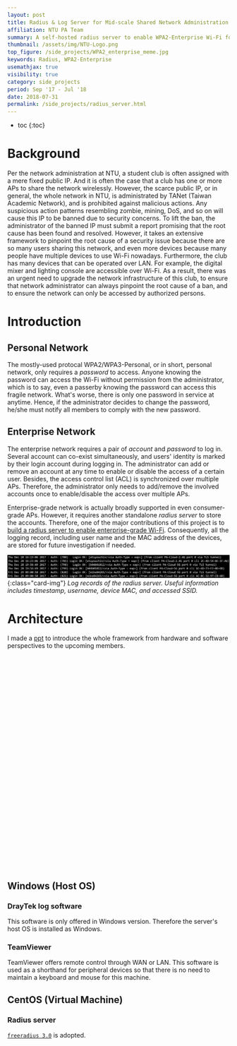 ```yaml
---
layout: post
title: Radius & Log Server for Mid-scale Shared Network Administration
affiliation: NTU PA Team
summary: A self-hosted radius server to enable WPA2-Enterprise Wi-Fi for enhanced security and ease of management
thumbnail: /assets/img/NTU-Logo.png
top_figure: /side_projects/WPA2_enterprise_meme.jpg
keywords: Radius, WPA2-Enterprise
usemathjax: true
visibility: true
category: side_projects
period: Sep '17 - Jul '18
date: 2018-07-31
permalink: /side_projects/radius_server.html
---
```


- toc 
{:toc}

# Background
Per the network administration at NTU, a student club is often assigned with a mere fixed public IP.
And it is often the case that a club has one or more APs to share the network wirelessly.
However, the scarce public IP, or in general, the whole network in NTU, is administrated by TANet (Taiwan Academic Network), and is prohibited against malicious actions. 
Any suspicious action patterns resembling zombie, mining, DoS, and so on will cause this IP to be banned due to security concerns.
To lift the ban, the administrator of the banned IP must submit a report promising that the root cause has been found and resolved.
However, it takes an extensive framework to pinpoint the root cause of a security issue because there are so many users sharing this network, and even more devices because many people have multiple devices to use Wi-Fi nowadays.
Furthermore, the club has many devices that can be operated over LAN.
For example, the digital mixer and lighting console are accessible over Wi-Fi.
As a result, there was an urgent need to upgrade the network infrastructure of this club, to ensure that network administrator can always pinpoint the root cause of a ban, and to ensure the network can only be accessed by authorized persons.

# Introduction
## Personal Network
The mostly-used protocal WPA2/WPA3-Personal, or in short, personal network, only requires a *password* to access.
Anyone knowing the password can access the Wi-Fi without permission from the administrator,
which is to say, even a passerby knowing the password can access this fragile network.
What's worse, there is only one password in service at anytime.
Hence, if the administrator decides to change the password, he/she must notify all members to comply with the new password.

## Enterprise Network
The enterprise network requires a pair of *account* and *password* to log in.
Several account can co-exist simultaneously, and users' identity is marked by their login account during logging in.
The administrator can add or remove an account at any time to enable or disable the access of a certain user.
Besides, the access control list (ACL) is synchronized over multiple APs.
Therefore, the administrator only needs to add/remove the involved accounts once to enable/disable the access over multiple APs.

Enterprise-grade network is actually broadly supported in even consumer-grade APs.
However, it requires another standalone *radius server* to store the accounts.
Therefore, one of the major contributions of this project is to <u>build a radius server to enable enterprise-grade Wi-Fi</u>.
Consequently, all the logging record, including user name and the MAC address of the devices, are stored for future investigation if needed.

![radius_log](/assets/img/radius_log.png){:class="card-img"}
*Log records of the radius server. Useful information includes timestamp, username, device MAC, and accessed SSID.*

# Architecture
I made a [ppt](/files/NTUPA_IT_handover.pdf) to introduce the whole framework from hardware and software perspectives to the upcoming members.

<div id="adobe-dc-view" style="height: 480px; width: 100%;"></div>
<script src="https://acrobatservices.adobe.com/view-sdk/viewer.js"></script>
<script>
const fileUrl = "/files/NTUPA_IT_handover.pdf";
const fileName = "NTUPA_IT_handover.pdf";
</script>
<script src="/assets/js/embed_pdf.js"></script>

## Windows (Host OS)
### DrayTek log software
This software is only offered in Windows version. Therefore the server's host OS is installed as Windows.
### TeamViewer
TeamViewer offers remote control through WAN or LAN. This software is used as a shorthand for peripheral devices so that there is no need to maintain a keyboard and mouse for this machine.

## CentOS (Virtual Machine)
### Radius server
[`freeradius 3.0`](https://github.com/FreeRADIUS/freeradius-server) is adopted.
